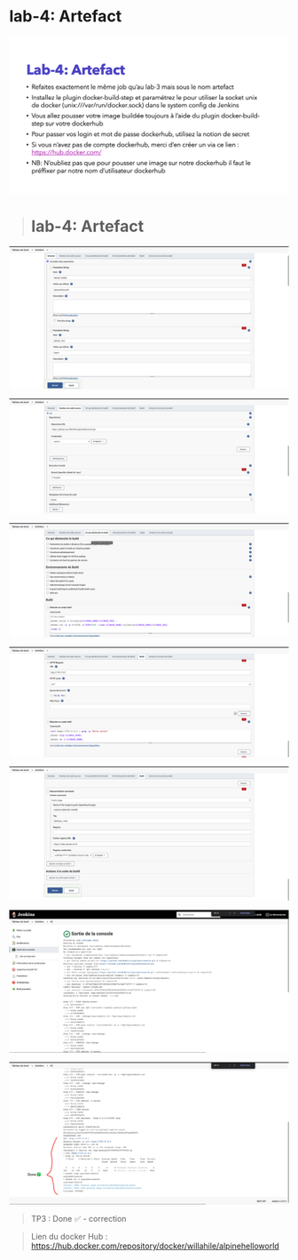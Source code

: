 # lab-4: Artefact


![alt text](https://github.com/MrAhile/BootCamp-DevOps-eazytraining/blob/main/Jenkins/lab-4/TP4.png)
> # lab-4: Artefact 

![alt text](https://github.com/MrAhile/BootCamp-DevOps-eazytraining/blob/main/Jenkins/lab-4/c1.png)


![alt text](https://github.com/MrAhile/BootCamp-DevOps-eazytraining/blob/main/Jenkins/lab-4/c2.png)


![alt text](https://github.com/MrAhile/BootCamp-DevOps-eazytraining/blob/main/Jenkins/lab-4/c3.png)


![alt text](https://github.com/MrAhile/BootCamp-DevOps-eazytraining/blob/main/Jenkins/lab-4/c4.png)

![alt text](https://github.com/MrAhile/BootCamp-DevOps-eazytraining/blob/main/Jenkins/lab-4/c5.png)

![alt text](https://github.com/MrAhile/BootCamp-DevOps-eazytraining/blob/main/Jenkins/lab-4/c6.png)

![alt text](https://github.com/MrAhile/BootCamp-DevOps-eazytraining/blob/main/Jenkins/lab-4/c7.png)

> TP3 : Done ✅ - correction

> Lien du docker Hub : https://hub.docker.com/repository/docker/willahile/alpinehelloworld
